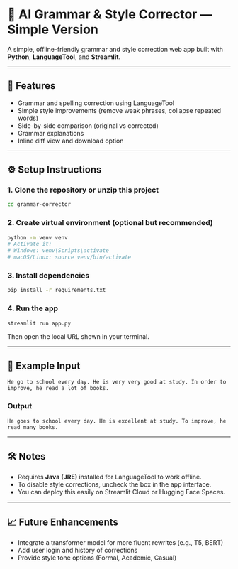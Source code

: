 # 📝 AI Grammar & Style Corrector — Simple Version

A simple, offline-friendly grammar and style correction web app built with **Python**, **LanguageTool**, and **Streamlit**.

---

## 🚀 Features
- Grammar and spelling correction using LanguageTool
- Simple style improvements (remove weak phrases, collapse repeated words)
- Side-by-side comparison (original vs corrected)
- Grammar explanations
- Inline diff view and download option

---

## ⚙️ Setup Instructions

### 1. Clone the repository or unzip this project
```bash
cd grammar-corrector
```

### 2. Create virtual environment (optional but recommended)
```bash
python -m venv venv
# Activate it:
# Windows: venv\Scripts\activate
# macOS/Linux: source venv/bin/activate
```

### 3. Install dependencies
```bash
pip install -r requirements.txt
```

### 4. Run the app
```bash
streamlit run app.py
```

Then open the local URL shown in your terminal.

---

## 🧠 Example Input
```
He go to school every day. He is very very good at study. In order to improve, he read a lot of books.
```

### Output
```
He goes to school every day. He is excellent at study. To improve, he read many books.
```

---

## 🛠 Notes
- Requires **Java (JRE)** installed for LanguageTool to work offline.
- To disable style corrections, uncheck the box in the app interface.
- You can deploy this easily on Streamlit Cloud or Hugging Face Spaces.

---

## 📈 Future Enhancements
- Integrate a transformer model for more fluent rewrites (e.g., T5, BERT)
- Add user login and history of corrections
- Provide style tone options (Formal, Academic, Casual)
